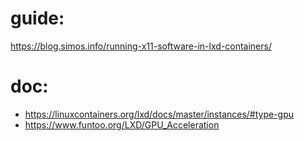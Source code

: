 # guide:
https://blog.simos.info/running-x11-software-in-lxd-containers/

# doc:
- https://linuxcontainers.org/lxd/docs/master/instances/#type-gpu
- https://www.funtoo.org/LXD/GPU_Acceleration
